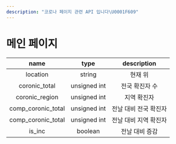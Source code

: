 ```yaml
---
description: "코로나 페이지 관련 API 입니다\U0001F609"
---
```


# 메인 페이지

| name | type | description |
| :---: | :---: | :---: |
| location | string | 현재 위 |
| coronic\_total | unsigned int | 전국 확진자 수 |
| coronic\_region | unsigned int | 지역 확진자  |
| comp\_coronic\_total | unsigned int | 전날 대비 전국 확진자  |
| comp\_coronic\_total | unsigned int | 전날 대비 지역 확진자  |
| is\_inc | boolean | 전날 대비 증감  |



